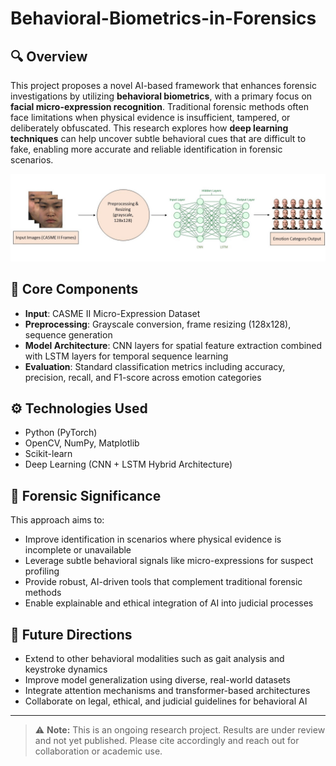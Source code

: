# Behavioral-Biometrics-in-Forensics

## 🔍 Overview
This project proposes a novel AI-based framework that enhances forensic investigations by utilizing **behavioral biometrics**, with a primary focus on **facial micro-expression recognition**. Traditional forensic methods often face limitations when physical evidence is insufficient, tampered, or deliberately obfuscated. This research explores how **deep learning techniques** can help uncover subtle behavioral cues that are difficult to fake, enabling more accurate and reliable identification in forensic scenarios.

![Model Flow](Research%20Model%20Flow%20Diagram2.jpg)

## 🧠 Core Components
- **Input**: CASME II Micro-Expression Dataset
- **Preprocessing**: Grayscale conversion, frame resizing (128x128), sequence generation
- **Model Architecture**: CNN layers for spatial feature extraction combined with LSTM layers for temporal sequence learning
- **Evaluation**: Standard classification metrics including accuracy, precision, recall, and F1-score across emotion categories

## ⚙️ Technologies Used
- Python (PyTorch)
- OpenCV, NumPy, Matplotlib
- Scikit-learn
- Deep Learning (CNN + LSTM Hybrid Architecture)

## 🧬 Forensic Significance
This approach aims to:
- Improve identification in scenarios where physical evidence is incomplete or unavailable
- Leverage subtle behavioral signals like micro-expressions for suspect profiling
- Provide robust, AI-driven tools that complement traditional forensic methods
- Enable explainable and ethical integration of AI into judicial processes

## 📌 Future Directions
- Extend to other behavioral modalities such as gait analysis and keystroke dynamics
- Improve model generalization using diverse, real-world datasets
- Integrate attention mechanisms and transformer-based architectures
- Collaborate on legal, ethical, and judicial guidelines for behavioral AI

---

> ⚠️ **Note:** This is an ongoing research project. Results are under review and not yet published. Please cite accordingly and reach out for collaboration or academic use.

